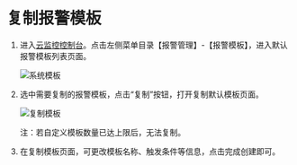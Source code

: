 # 复制报警模板

1. 进入[云监控控制台](https://cms-console.jdcloud.com/overview)。点击左侧菜单目录【报警管理】-【报警模板】，进入默认报警模板列表页面。  

   ![系统模板](../../../../../../image/Cloud-Monitor/9-mb-xt.png)  

2. 选中需要复制的报警模板，点击“复制”按钮，打开复制默认模板页面。  

   ![复制模板](../../../../../../image/Cloud-Monitor/12-fzmb.png)  

   注：若自定义模板数量已达上限后，无法复制。

3. 在复制模板页面，可更改模板名称、触发条件等信息，点击完成创建即可。

